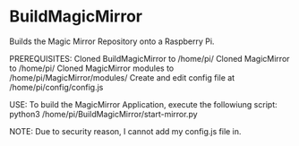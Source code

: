# BuildMagicMirror

Builds the Magic Mirror Repository onto a Raspberry Pi.

PREREQUISITES:
   Cloned BuildMagicMirror to /home/pi/
   Cloned MagicMirror to /home/pi/
   Cloned MagicMirror modules to /home/pi/MagicMirror/modules/
   Create and edit config file at /home/pi/config/config.js

USE:
   To build the MagicMirror Application, execute the followiung script:
   python3 /home/pi/BuildMagicMirror/start-mirror.py

NOTE:
   Due to security reason, I cannot add my config.js file in.